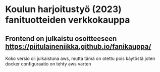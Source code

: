 # Koulun harjoitustyö (2023) fanituotteiden verkkokauppa

## Frontend on julkaistu osoitteeseen https://piitulaineniikka.github.io/fanikauppa/
Koko versio oli julkaistuna aws, mutta tämä on otettu pois käytöstä joten docker configuraatio on tehty aws varten

